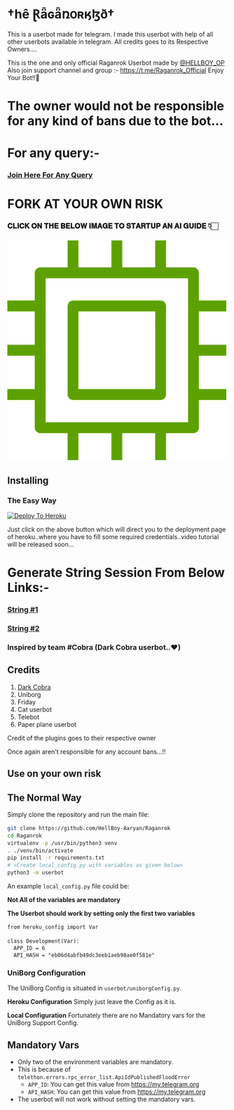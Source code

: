 # †hê Ɽǟɢǟռօʀӄɮð†
This is a userbot made for telegram. I made this userbot with help of all other userbots available in telegram. All credits goes to its Respective Owners....

This is the one and only official Raganrok Userbot made by [@HELLBOY_OP](https://t.me/HELLBOY_OP) Also join support channel and group :- https://t.me/Raganrok_Official Enjoy Your Bot!!💝


# The owner would not be responsible for any kind of bans due to the bot...


# For any query:-
### [Join Here For Any Query](https://t.me/Raganrok_official)

# FORK AT YOUR OWN RISK

### 𝐂𝐋𝐈𝐂𝐊 𝐎𝐍 𝐓𝐇𝐄 𝐁𝐄𝐋𝐎𝐖 𝐈𝐌𝐀𝐆𝐄 𝐓𝐎 𝐒𝐓𝐀𝐑𝐓𝐔𝐏 𝐀𝐍 𝐀𝐈 𝐆𝐔𝐈𝐃𝐄 👇🏻

### [![](https://raw.githubusercontent.com/acervenky/animated-github-badges/master/assets/devbadge.gif)](https://spectacularpointedjavascript.hellboy1403.repl.run)

## Installing

### The Easy Way

[![Deploy To Heroku](https://www.herokucdn.com/deploy/button.svg)](https://heroku.com/deploy?template=https://github.com/Hellboy-Aaryan/Raganrok/)

Just click on the above button which will direct you to the deployment page of heroku..where you have to fill some required credentials..video tutorial will be released soon...

# Generate String Session From Below Links:-

### [String #1](https://extrasmallflakyactiveserverpages.hellboy1403.repl.run)

### [String #2](https://extrasmallflakyactiveserverpages.hellboy1403.repl.run)

### Inspired by team #Cobra (Dark Cobra userbot..❤)

## Credits

1. [Dark Cobra](https://github.com/DARK-COBRA/DARKCOBRA/)
2. Uniborg
3. Friday
4. Cat userbot
5. Telebot
6. Paper plane userbot

Credit of the plugins goes to their respective owner

Once again aren't responsible for any account bans...!!

## Use on your own risk

## The Normal Way

Simply clone the repository and run the main file:
```sh
git clone https://github.com/HellBoy-Aaryan/Raganrok
cd Raganrok
virtualenv -p /usr/bin/python3 venv
. ./venv/bin/activate
pip install -r requirements.txt
# <Create local_config.py with variables as given below>
python3 -m userbot
```

An example `local_config.py` file could be:

**Not All of the variables are mandatory**

__The Userbot should work by setting only the first two variables__

```python3
from heroku_config import Var

class Development(Var):
  APP_ID = 6
  API_HASH = "eb06d4abfb49dc3eeb1aeb98ae0f581e"
```

### UniBorg Configuration

The UniBorg Config is situated in `userbot/uniborgConfig.py`.

**Heroku Configuration**
Simply just leave the Config as it is.

**Local Configuration**
Fortunately there are no Mandatory vars for the UniBorg Support Config.

## Mandatory Vars

- Only two of the environment variables are mandatory.
- This is because of `telethon.errors.rpc_error_list.ApiIdPublishedFloodError`
    - `APP_ID`:   You can get this value from https://my.telegram.org
    - `API_HASH`:   You can get this value from https://my.telegram.org
- The userbot will not work without setting the mandatory vars.
